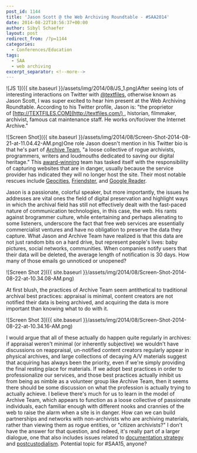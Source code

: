 ```yaml
---
post_id: 1144
title: 'Jason Scott @ the Web Archiving Roundtable - #SAA2014'
date: 2014-08-22T10:56:37+00:00
author: Sibyl Schaefer
layout: post
redirect_from: /?p=1144
categories:
  - Conferences/Education
tags:
  - SAA
  - web archiving
excerpt_separator: <!--more-->
---
```

![JS 1]({{ site.baseurl }}/assets/img/2014/08/JS_1.png)After seeing lots of interesting interactions on Twitter with [@textfiles](https://twitter.com/textfiles), otherwise known as Jason Scott, I was super excited to hear him present at the Web Archiving Roundtable. According to his Twitter profile, Jason is: "the proprietor of [http://TEXTFILES.COM](http://textfiles.com/) , historian, filmmaker, archivist, famous cat maintenance staff. He works on/for/over the Internet Archive." <!--more-->

![Screen Shot]({{ site.baseurl }}/assets/img/2014/08/Screen-Shot-2014-08-21-at-11.04.42-AM.png)One role Jason doesn't mention in his Twitter bio is that he's part of [Archive Team](http://archiveteam.org/index.php?title=Main_Page), "a loose collective of rogue archivists, programmers, writers and loudmouths dedicated to saving our digital heritage." This [award-winning](http://blogs.loc.gov/digitalpreservation/2013/06/and-the-winner-is-announcing-the-2013-ndsa-innovation-award-winners/) team has tasked itself with the responsibility of capturing websites that are in danger, usually because the service provider has indicated they will no longer host the site. Their most notable rescues include [Geocities](http://www.archiveteam.org/index.php?title=Geocities), [Friendster](http://www.archiveteam.org/index.php?title=Friendster), and [Google Reader](http://archiveteam.org/index.php?title=Google_Reader).

Jason is a passionate, colorful speaker, but more importantly, the issues he addresses are vital ones the field of digital preservation and highlight ways in which the archival field has still not effectively dealt with the fast-paced nature of communication technologies, in this case, the web. His rants against brogrammer culture, while entertaining and perhaps alienating to some listeners, underscore the fact that free web services are essentially commercialist ventures and have no obligation to preserve the data they capture. What Jason and Archive Team have realized is that this data are not just random bits on a hard drive, but represent people's lives: baby pictures, social networks, communities. When companies notify users that their data will be deleted, the average length of notification is 30 days. How many of those emails go unnoticed or unopened?

![Screen Shot 2]({{ site.baseurl }}/assets/img/2014/08/Screen-Shot-2014-08-22-at-10.34.08-AM.png)

At first blush, the practices of Archive Team seem antithetical to traditional archival best practices: appraisal is minimal, content creators are not notified their data is being archived, and acquiring the data is more important than knowing what to do with it.

![Screen Shot 3]({{ site.baseurl }}/assets/img/2014/08/Screen-Shot-2014-08-22-at-10.34.16-AM.png)

I would argue that all of these actually do happen quite regularly in archives: if appraisal weren't minimal (or inherently subjective) we wouldn't have discussions on reappraisal, un-notified content creators regularly appear in physical archives, and large collections of decaying A/V materials suggest that acquiring has always been the priority, even if we're simply providing the final resting place for materials. If we adopt best practices in order to professionalize our services, and those best practices actually inhibit us from being as nimble as a volunteer group like Archive Team, then it seems there should be some discussion on what the profession is actually trying to actually achieve. I believe there's much for us to learn in the model of Archive Team, which appears to function as a loose collective of passionate individuals, each familiar enough with different nooks and crannies of the web to raise the alarm when a site is in danger. How can we can build partnerships and networks with non-archivists who are archiving materials, rather than viewing them as rogue entities, or "citizen archivists?" I don't have the answer for that question, and indeed, it's really part of a larger dialogue, one that also includes issues related to [documentation strategy](http://www2.archivists.org/glossary/terms/d/documentation-strategy) and [postcustodialism](http://www2.archivists.org/glossary/terms/p/postcustodial-theory-of-archives). Potential topic for #SAA15, anyone?
